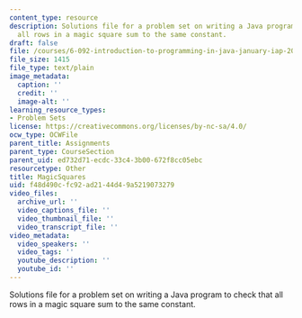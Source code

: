 ```yaml
---
content_type: resource
description: Solutions file for a problem set on writing a Java program to check that
  all rows in a magic square sum to the same constant.
draft: false
file: /courses/6-092-introduction-to-programming-in-java-january-iap-2010/f48d490cfc92ad2144d49a5219073279_MagicSquares.java
file_size: 1415
file_type: text/plain
image_metadata:
  caption: ''
  credit: ''
  image-alt: ''
learning_resource_types:
- Problem Sets
license: https://creativecommons.org/licenses/by-nc-sa/4.0/
ocw_type: OCWFile
parent_title: Assignments
parent_type: CourseSection
parent_uid: ed732d71-ecdc-33c4-3b00-672f8cc05ebc
resourcetype: Other
title: MagicSquares
uid: f48d490c-fc92-ad21-44d4-9a5219073279
video_files:
  archive_url: ''
  video_captions_file: ''
  video_thumbnail_file: ''
  video_transcript_file: ''
video_metadata:
  video_speakers: ''
  video_tags: ''
  youtube_description: ''
  youtube_id: ''
---
```

Solutions file for a problem set on writing a Java program to check that all rows in a magic square sum to the same constant.